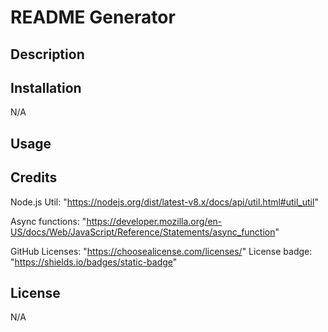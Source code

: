 # README Generator

## Description


## Installation
N/A

## Usage


## Credits

Node.js Util: "https://nodejs.org/dist/latest-v8.x/docs/api/util.html#util_util"

Async functions: "https://developer.mozilla.org/en-US/docs/Web/JavaScript/Reference/Statements/async_function"

GitHub Licenses: "https://choosealicense.com/licenses/"
License badge: "https://shields.io/badges/static-badge"

## License
N/A
